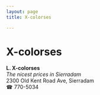```yaml
---
layout: page 
title: X-colorses

---
```



# X-colorses


 **L. X-colorses**  
_The nicest prices in Sierradam_  
2300 Old Kent Road Ave, Sierradam  
☎ 770-5034

